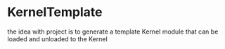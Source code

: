 # KernelTemplate
the idea with project is to generate a template Kernel module that can be loaded and unloaded to the Kernel 
